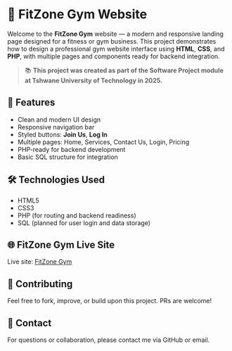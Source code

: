 # 💪 FitZone Gym Website

Welcome to the **FitZone Gym** website — a modern and responsive landing page designed for a fitness or gym business. This project demonstrates how to design a professional gym website interface using **HTML**, **CSS**, and **PHP**, with multiple pages and components ready for backend integration.

> 📚 **This project was created as part of the Software Project module at Tshwane University of Technology in 2025.**


## 🚀 Features

- Clean and modern UI design  
- Responsive navigation bar  
- Styled buttons: **Join Us**, **Log In**  
- Multiple pages: Home, Services, Contact Us, Login, Pricing  
- PHP-ready for backend development  
- Basic SQL structure for integration  


## 🛠️ Technologies Used

- HTML5  
- CSS3  
- PHP (for routing and backend readiness)  
- SQL (planned for user login and data storage)  


## 🌐 FitZone Gym Live Site

Live site: [FitZone Gym](https://fitzone-gym-fitness.free.nf/)


## 🙌 Contributing

Feel free to fork, improve, or build upon this project. PRs are welcome!


## 📩 Contact

For questions or collaboration, please contact me via GitHub or email.
